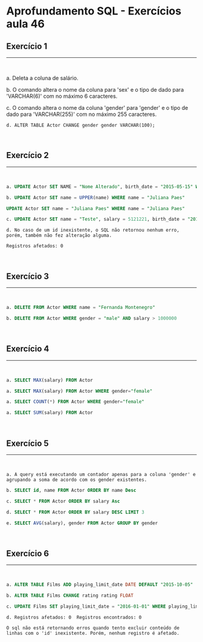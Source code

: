 #  Aprofundamento SQL - Exercícios aula 46
## Exercício 1 
___
<br>

a. Deleta a coluna de salário.

b. O comando altera o nome da coluna para 'sex' e o tipo de dado para 'VARCHAR(6)' com no máximo 6 caracteres.

c. O comando altera o nome da coluna 'gender' para 'gender' e o tipo de dado para 'VARCHAR(255)' com no máximo 255 caracteres.

```
d. ALTER TABLE Actor CHANGE gender gender VARCHAR(100);
```

<br>

## Exercício 2
___
<br>

```sql
a. UPDATE Actor SET NAME = "Nome Alterado", birth_date = "2015-05-15" WHERE id = "003"
```

``` sql
b. UPDATE Actor SET name = UPPER(name) WHERE name = "Juliana Paes"

UPDATE Actor SET name = "Juliana Paes" WHERE name = "Juliana Paes"
```

``` sql
c. UPDATE Actor SET name = "Teste", salary = 5121221, birth_date = "2011-11-11",gender = "tanto faz" WHERE id = "005"
```

```
d. No caso de um id inexistente, o SQL não retornou nenhum erro, porém, também não fez alteração alguma.

Registros afetados: 0
```

<br>

## Exercício 3
___
<br>

``` sql
a. DELETE FROM Actor WHERE name = "Fernanda Montenegro"
```

``` sql
b. DELETE FROM Actor WHERE gender = "male" AND salary > 1000000
```

<br>

## Exercício 4
___
<br>

``` sql
a. SELECT MAX(salary) FROM Actor 
```
``` sql
a. SELECT MAX(salary) FROM Actor WHERE gender="female"
```
``` sql
a. SELECT COUNT(*) FROM Actor WHERE gender="female"
```
``` sql
a. SELECT SUM(salary) FROM Actor
```

<br>

## Exercício 5
___
<br>

``` 
a. A query está executando um contador apenas para a coluna 'gender' e agrupando a soma de acordo com os gender existentes.
```
``` sql
b. SELECT id, name FROM Actor ORDER BY name Desc
```
``` sql
c. SELECT * FROM Actor ORDER BY salary Asc
```
``` sql
d. SELECT * FROM Actor ORDER BY salary DESC LIMIT 3
```
``` sql
e. SELECT AVG(salary), gender FROM Actor GROUP BY gender 
```

<br>

## Exercício 6
___
<br>

``` sql
a. ALTER TABLE Films ADD playing_limit_date DATE DEFAULT "2015-10-05"
```
``` sql
b. ALTER TABLE Films CHANGE rating rating FLOAT
```
``` sql
c. UPDATE Films SET playing_limit_date = "2016-01-01" WHERE playing_limit_date = "2015-10-05" ORDER BY title ASC LIMIT 2
```
``` 
d. Registros afetados: 0  Registros encontrados: 0

O sql não está retornando erros quando tento excluir conteúdo de linhas com o 'id' inexistente. Porém, nenhum registro é afetado.

```
